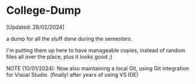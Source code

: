 # College-Dump
[Updated: 28/02/2024]

a dump for all the stuff done during the semesters. 

I'm putting them up here to have manageable copies, instead of random files all over the place, plus it looks good ;)

NOTE (10/01/2024): Now also maintaining a local Git, using Git integration for Visual Studio. (finally! after years of using VS IDE)
